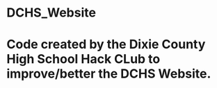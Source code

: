 # DCHS_Website
# Code created by the Dixie County High School Hack CLub to improve/better the DCHS Website.
